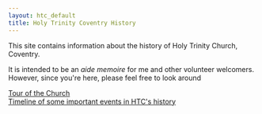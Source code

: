 ```yaml
---
layout: htc_default
title: Holy Trinity Coventry History
---
```


This site contains information about the history of Holy Trinity Church, Coventry.<br>

It is intended to be an *aide memoire* for me and other volunteer welcomers. 
However, since you're here, please feel free to look around

[Tour of the Church](/htc/history.html)<br>
[Timeline of some important events in HTC's history](/htc/timeline.html)



